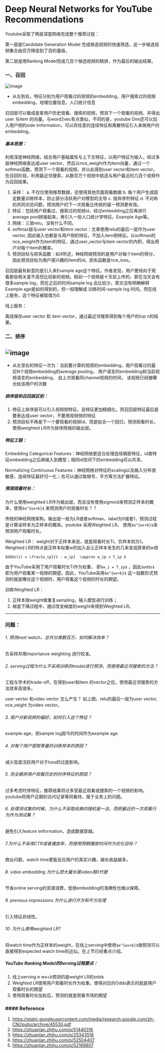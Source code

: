 # Deep Neural Networks for YouTube Recommendations

Youtube采取了两层深度网络完成整个推荐过程：


第一层是Candidate Generation Model 完成候选视频的快速筛选，这一步候选视频集合由百万降低到了百的量级。

第二层是用Ranking Model完成几百个候选视频的精排，作为最后的输出结果。


### 一、召回

![image](https://cdn.kesci.com/images/batch_upload/4155986-1104f822da782760.png)
- 从左到右，特征分别为用户观看过的视频的embedding，用户搜索过的视频embedding，地理位置信息，人口统计信息

召回层可以看成是拿用户历史观看、搜索的视频，预测下一个观看的视频，并得出user 与item 的向量。与word2vec有点类似，不同的是，youtube Dnn还可以加入用户侧的side imformation，可以将任意的连续特征和离散特征引入来做用户的embedding。

##### 基本思想：
利用深度神经网络，结合用户基础属性与上下文特征，以用户特征为输入，经过多层神经网络表达成user vector，然后以nce_weight作为item向量，通过一个softmax函数，预测下一个观看的视频，并以此得到user vector和item vector。在召回阶段，利用最近邻搜索，从数百万个视频中挑选与用户最近的几百个视频作为召回结果。

1. 采样：
    a. 不仅仅使用推荐数据，还使用其他页面观看数据
    b. 每个用户生成固定数量训练样本，防止部分活跃用户对模型的主导
    c. 抛弃序列特征
    d. 不对称的共同浏览问题，预测用户的下一次观看比传统的留一预测更有效。
2. 特征：包括用户观看过、搜索过的视频id，经过embedding之后再进行average pool拼接起来，再引入一些人口统计学特征，Example Age等。
3. 网络：三层relu，没有什么不同。
4. softmax层与user vector和item vector：文章使用relu的最后一层作为user vector, 因此输入也都是与用户侧的特征，不加入item侧特征。以softmax的nce_weight作为item的特征，通过user_vector与item vector的内积，得出用户对每个item的概率。
5. 预测目标与损失函数：如4所述，神经网络预测的是用户对每个item的得分，因此预测目标为用户感兴趣的item的id。损失函数是nce_loss。

召回层最有新意的是引入来Example age这个特征。作者发现，用户更倾向于观看那些相关度不高但比较新的视频。假如一个视频是十天前上传的，那在当天会有很多sample log，而在之后的时间sample log 会比较少。原文没有明确解释Example age是如何得到的，但一般理解成 训练时间-sample log 时间。而在线上服务，这个特征被赋值为0.


线上服务：

离线保存user vector 和 item vector，通过最近邻搜索得到每个用户的top n的结果。

### 二、排序

![image](https://cdn.kesci.com/images/batch_upload/4155986-2e46cf2dccca4760.png)
---
- 从左至右的特征一次为：当前要计算的视频的embedding，用户观看过的最后N个视频embedding的average pooling， 用户语言的embedding和当前视频语言的embedding， 自上次观看同channel视频的时间， 该视频已经被曝光给该用户的次数

##### 排序层和召回层区别：
1. 特征上排序层可以引入视频侧特征，且特征更加精细化。而召回层特征最后是要表达成user vector，不要用视频侧的特征
2. 预测目标不再是下一个要观看的视频id，而是拟合一个回归，预测观看时长，使用weighted LR作为排序网络的输出层。


##### 特征工程：

Embedding Categorical Features：神经网络更适合处理连续稠密特征，id类特征embedding之后再输入到模型；相同id空间下的embedding可以共享。

Normalizing Continuous Features：神经网络对特征的scaling以及输入分布很敏感，连续特征最好归一化；也可以通过取根号、平方等方法扩展特征。

##### 预测观看时长：

为什么使用weighted LR作为输出层，而且没有使用sigmoid来预测正样本的概率，使用`$e^{wx+b}$` 来预测用户的观看时长？？

传统的神经网络架构，输出层一般为LR或者softmax，label为0或者1，预测过程是计算该样本为正样本的概率。youtube 采用Weighted LR， 使用`$e^{wx+b}$`来预测用户观看时长。

Weighted LR：
weight对于正样本来说，就是观看时长Ti，负样本则为1。Weighted LR的特点是正样本权重w的加入会让正样本发生的几率变成原来的w倍

`$Odds(i) = \frac{w_ip}{1 - w_ip}  \approx w_ip = T_ip $ `

由于YouTube采用了用户观看时长Ti作为权重， 即`$w_i = T_ip$` ，因此`$odds$` 即为用户观看某一视频的期望。因此，YouTube采用`$e^{wx+b}$` 这一指数形式预测的就是曝光这个视频时，用户观看这个视频的时长的期望。

训练Weighted LR：
1. 正样本按weight做重复sampling，输入模型进行训练；
2. 梯度下降过程中，通过改变梯度的weight来得到Weighted LR。

---
### 问题：

###### 1. 预测next watch，总共分类数百万，如何解决效率？

负采样并用importance weighting 进行校准。


###### 2. serving过程为什么不采用训练的model进行预测，而使用最近邻搜索的方法？

工程与学术的trade-off，在得到user和item 的vector之后，使用最近邻搜索的方法效率高很多。

user vector 和video vector 怎么产生？
如上图，relu的最后一层为user vector, nce_veight 为video vector。


###### 3. 用户对新视频的偏好，如何引入这个特征？
example age，把sample log距今的时间作为example age.

###### 4. 对每个用户提取等量的训练样本的原因？

减少高度活跃用户对于loss的过度影响。

###### 5. 完全摒弃用户观看历史的时序特征的原因？
过多考虑时序特征，推荐结果将过多受最近观看或搜索的一个视频的影响。youtube将用户近期的访问记录等同看待，属于业务上的问题。

###### 6. 处理测试集的时候，为什么不采取经典的随机留一法，而把最近的一次观看行为作为测试集？
避免引入feature imformation，造成数据穿越。

###### 7.为什么不采用CTR或者播放率，而使用预期播放时间作为优化目标？

商业问题，watch time更能反应用户的真实兴趣，越长收益越多。

###### 8. video embedding 为什么把大量长尾video用0代替

节省online serving的资源浪费，低频embedding的准确性也难以保障。

###### 9. previous impressions 为什么进行开方和平方处理

引入特征非线性。

###### 10. 为什么使用weighted LR?

将watch time作为正样本的weight，在线上serving中使用`$e^{wx+b}$`做预测可以直接得到expected watch time的近似。在上节已经重点介绍。


##### YouTube Ranking Model的Serving过程要点：

1. 线上serving e wx+b预测的是weight LR的odds
2. Weighted LR使用用户观看时长作为权重，使得对应的Odds表示的就是用户观看时长的期望
3. 使用观看时长加权后，预测的就是观看市场的期望




### #### Reference
1. https://static.googleusercontent.com/media/research.google.com/zh-CN//pubs/archive/45530.pdf
2. https://zhuanlan.zhihu.com/p/51440316
3. https://zhuanlan.zhihu.com/p/25343518
4. https://zhuanlan.zhihu.com/p/52504407
5. https://zhuanlan.zhihu.com/p/52169807

